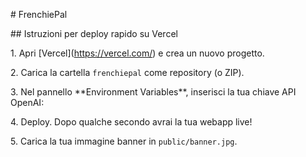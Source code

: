 \# FrenchiePal



\## Istruzioni per deploy rapido su Vercel



1\. Apri \[Vercel](https://vercel.com/) e crea un nuovo progetto.

2\. Carica la cartella `frenchiepal` come repository (o ZIP).

3\. Nel pannello \*\*Environment Variables\*\*, inserisci la tua chiave API OpenAI:

4\. Deploy. Dopo qualche secondo avrai la tua webapp live!

5\. Carica la tua immagine banner in `public/banner.jpg`.



